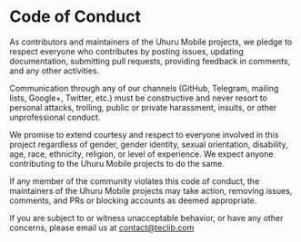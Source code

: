 # Code of Conduct

As contributors and maintainers of the Uhuru Mobile projects, we pledge to respect everyone who contributes by posting issues, updating documentation, submitting pull requests, providing feedback in comments, and any other activities.

Communication through any of our channels (GitHub, Telegram, mailing lists, Google+, Twitter, etc.) must be constructive and never resort to personal attacks, trolling, public or private harassment, insults, or other unprofessional conduct.

We promise to extend courtesy and respect to everyone involved in this project regardless of gender, gender identity, sexual orientation, disability, age, race, ethnicity, religion, or level of experience. We expect anyone contributing to the Uhuru Mobile projects to do the same.

If any member of the community violates this code of conduct, the maintainers of the Uhuru Mobile projects may take action, removing issues, comments, and PRs or blocking accounts as deemed appropriate.

If you are subject to or witness unacceptable behavior, or have any other concerns, please email us at contact@teclib.com
